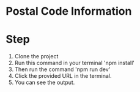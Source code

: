# Postal Code Information
# Step
  1. Clone the project
  2. Run this command in your terminal 'npm install'
  3. Then run the command 'npm run dev'
  4. Click the provided URL in the terminal.
  5. You can see the output.

